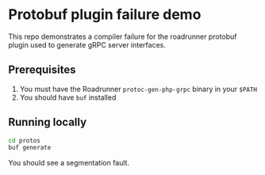 # Protobuf plugin failure demo

This repo demonstrates a compiler failure for the roadrunner protobuf plugin used to generate gRPC server interfaces.

## Prerequisites

1. You must have the Roadrunner `protoc-gen-php-grpc` binary in your `$PATH`
2. You should have `buf` installed

## Running locally

```sh
cd protos
buf generate
```

You should see a segmentation fault.
